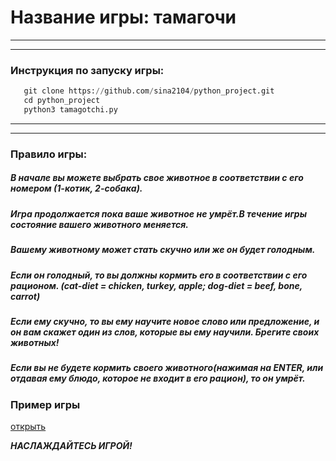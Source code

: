# Название игры: тамагочи
***
---
### Инструкция по запуску игры:
```python
   git clone https://github.com/sina2104/python_project.git 
   cd python_project
   python3 tamagotchi.py
```
***
---
### Правило игры:
##### В начале вы можете выбрать свое животное в соответствии с его номером (1-котик, 2-собака).
##### Игра продолжается пока ваше животное не умрёт.В течение игры состояние вашего животного меняется.
##### Вашему животному может стать скучно или же он будет голодным.
##### Если он голодный, то вы должны кормить его в соответствии с его рационом. (cat-diet = chicken, turkey, apple; dog-diet = beef, bone, carrot)
##### Если ему скучно, то вы ему научите новое слово или предложение, и он вам скажет один из слов, которые вы ему научили. Брегите своих животных!
##### Если вы не будете кормить своего животного(нажимая на ENTER, или отдавая ему блюдо, которое не входит в его рацион), то он умрёт.
### Пример игры
[открыть](https://photos.google.com/share/AF1QipMOyHqmAPwtCFAhOxixgQEKR6XEOW9wSvqcPp1PNTGVrKIgXRsBsigHzuHdoPaoNA?key=QzhGZjJxVXczSkFlNDZpZGoxUlQwMnFxRXVUY1Bn)

***НАСЛАЖДАЙТЕСЬ ИГРОЙ!***

